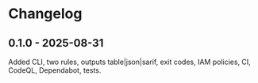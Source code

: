 # Changelog

## 0.1.0 - 2025-08-31
Added CLI, two rules, outputs table|json|sarif, exit codes, IAM policies, CI, CodeQL, Dependabot, tests.
